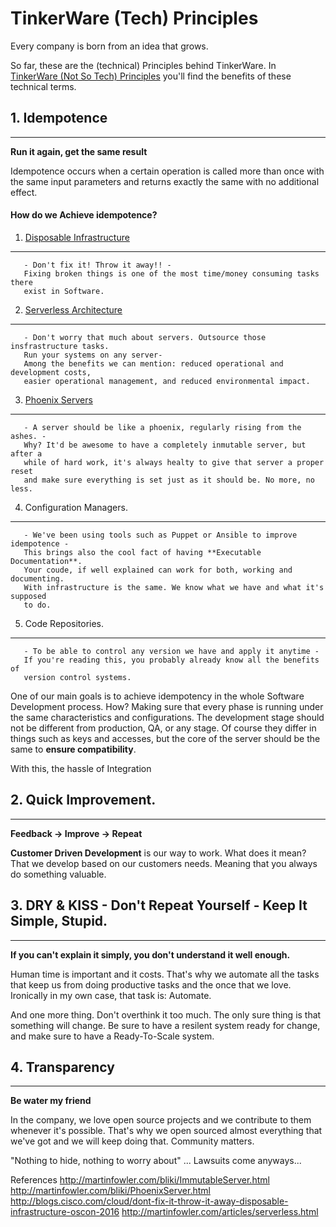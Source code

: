 TinkerWare (Tech) Principles
===

Every company is born from an idea that grows.

So far, these are the (technical) Principles behind TinkerWare.
In [TinkerWare (Not So Tech) Principles](https://blog.tinkerware.io) you'll find
the benefits of these technical terms.

## 1. Idempotence
---

**Run it again, get the same result**

Idempotence occurs when a certain operation is called more than once with
the same input parameters and returns exactly the same with no additional effect.

#### How do we Achieve idempotence?

1. [Disposable Infrastructure](http://martinfowler.com/bliki/ImmutableServer.html)

---
       - Don't fix it! Throw it away!! -
       Fixing broken things is one of the most time/money consuming tasks there
       exist in Software.

2. [Serverless Architecture](http://martinfowler.com/articles/serverless.html)

---
       - Don't worry that much about servers. Outsource those insfrastructure tasks.
       Run your systems on any server-
       Among the benefits we can mention: reduced operational and development costs,
       easier operational management, and reduced environmental impact.

3. [Phoenix Servers](http://martinfowler.com/bliki/PhoenixServer.html)

---
       - A server should be like a phoenix, regularly rising from the ashes. -
       Why? It'd be awesome to have a completely inmutable server, but after a
       while of hard work, it's always healty to give that server a proper reset
       and make sure everything is set just as it should be. No more, no less.

4. Configuration Managers.

---
       - We've been using tools such as Puppet or Ansible to improve idempotence -
       This brings also the cool fact of having **Executable Documentation**.
       Your coude, if well explained can work for both, working and documenting.
       With infrastructure is the same. We know what we have and what it's supposed
       to do.

5. Code Repositories.

---
       - To be able to control any version we have and apply it anytime -
       If you're reading this, you probably already know all the benefits of
       version control systems.

One of our main goals is to achieve idempotency in the whole Software Development
process. How? Making sure that every phase is running under the same characteristics and
configurations. The development stage should not be different from production, QA,
or any stage. Of course they differ in things such as keys and accesses, but the
core of the server should be the same to **ensure compatibility**.

With this, the hassle of Integration

## 2. Quick Improvement.
---

**Feedback -> Improve -> Repeat**

**Customer Driven Development** is our way to work. What does it mean? That we
develop based on our customers needs. Meaning that you always do something valuable.


## 3. DRY & KISS - Don't Repeat Yourself - Keep It Simple, Stupid.
---

**If you can't explain it simply, you don't understand it well enough.**

Human time is important and it costs. That's why we automate all the tasks that
keep us from doing productive tasks and the once that we love. Ironically in my
own case, that task is: Automate.

And one more thing. Don't overthink it too much. The only sure thing is that
something will change. Be sure to have a resilent system ready for change, and
make sure to have a Ready-To-Scale system.

## 4. Transparency
---

**Be water my friend**

In the company, we love open source projects and we contribute to them whenever
it's possible. That's why we open sourced almost everything that we've got and
we will keep doing that. Community matters.

"Nothing to hide, nothing to worry about" ... Lawsuits come anyways...



References
http://martinfowler.com/bliki/ImmutableServer.html
http://martinfowler.com/bliki/PhoenixServer.html
http://blogs.cisco.com/cloud/dont-fix-it-throw-it-away-disposable-infrastructure-oscon-2016
http://martinfowler.com/articles/serverless.html
